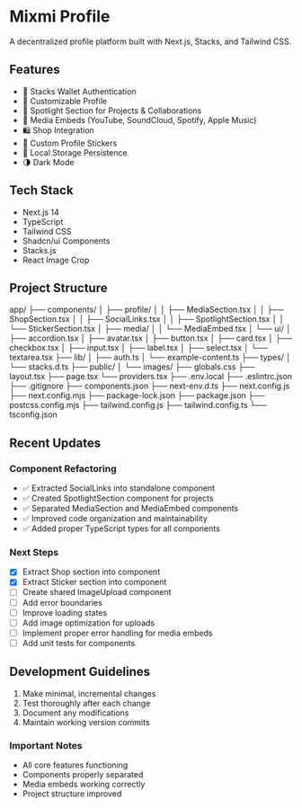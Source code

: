 # Mixmi Profile

A decentralized profile platform built with Next.js, Stacks, and Tailwind CSS.

## Features

- 🔐 Stacks Wallet Authentication
- 👤 Customizable Profile
- 🎯 Spotlight Section for Projects & Collaborations
- 🎵 Media Embeds (YouTube, SoundCloud, Spotify, Apple Music)
- 🛍️ Shop Integration
- 🎨 Custom Profile Stickers
- 💾 Local Storage Persistence
- 🌗 Dark Mode

## Tech Stack

- Next.js 14
- TypeScript
- Tailwind CSS
- Shadcn/ui Components
- Stacks.js
- React Image Crop

## Project Structure

app/
├── components/
│   ├── profile/
│   │   ├── MediaSection.tsx
│   │   ├── ShopSection.tsx
│   │   ├── SocialLinks.tsx
│   │   ├── SpotlightSection.tsx
│   │   └── StickerSection.tsx
│   ├── media/
│   │   └── MediaEmbed.tsx
│   └── ui/
│       ├── accordion.tsx
│       ├── avatar.tsx
│       ├── button.tsx
│       ├── card.tsx
│       ├── checkbox.tsx
│       ├── input.tsx
│       ├── label.tsx
│       ├── select.tsx
│       └── textarea.tsx
├── lib/
│   ├── auth.ts
│   └── example-content.ts
├── types/
│   └── stacks.d.ts
├── public/
│   └── images/
├── globals.css
├── layout.tsx
├── page.tsx
└── providers.tsx
├── .env.local
├── .eslintrc.json
├── .gitignore
├── components.json
├── next-env.d.ts
├── next.config.js
├── next.config.mjs
├── package-lock.json
├── package.json
├── postcss.config.mjs
├── tailwind.config.js
├── tailwind.config.ts
└── tsconfig.json

## Recent Updates

### Component Refactoring
- ✅ Extracted SocialLinks into standalone component
- ✅ Created SpotlightSection component for projects
- ✅ Separated MediaSection and MediaEmbed components
- ✅ Improved code organization and maintainability
- ✅ Added proper TypeScript types for all components

### Next Steps
- [x] Extract Shop section into component
- [x] Extract Sticker section into component
- [ ] Create shared ImageUpload component
- [ ] Add error boundaries
- [ ] Improve loading states
- [ ] Add image optimization for uploads
- [ ] Implement proper error handling for media embeds
- [ ] Add unit tests for components

## Development Guidelines

1. Make minimal, incremental changes
2. Test thoroughly after each change
3. Document any modifications
4. Maintain working version commits

### Important Notes
- All core features functioning
- Components properly separated
- Media embeds working correctly
- Project structure improved




